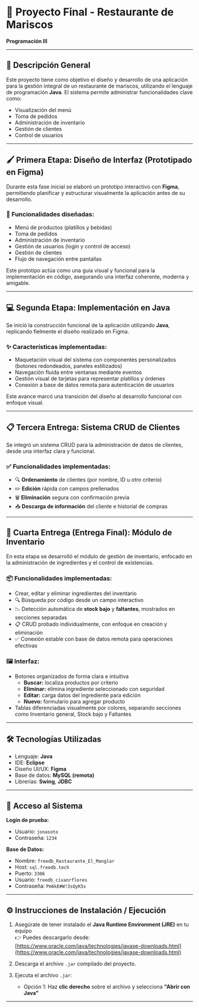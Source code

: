 # 🍤 Proyecto Final - Restaurante de Mariscos
**Programación III**

---

## 📖 Descripción General

Este proyecto tiene como objetivo el diseño y desarrollo de una aplicación para la gestión integral de un restaurante de mariscos, utilizando el lenguaje de programación **Java**. El sistema permite administrar funcionalidades clave como:

- Visualización del menú  
- Toma de pedidos  
- Administración de inventario  
- Gestión de clientes  
- Control de usuarios

---

## 🖌️ Primera Etapa: Diseño de Interfaz (Prototipado en Figma)

Durante esta fase inicial se elaboró un prototipo interactivo con **Figma**, permitiendo planificar y estructurar visualmente la aplicación antes de su desarrollo.

### 🔧 Funcionalidades diseñadas:

- Menú de productos (platillos y bebidas)  
- Toma de pedidos  
- Administración de inventario  
- Gestión de usuarios (login y control de acceso)  
- Gestión de clientes  
- Flujo de navegación entre pantallas

Este prototipo actúa como una guía visual y funcional para la implementación en código, asegurando una interfaz coherente, moderna y amigable.

---

## 💻 Segunda Etapa: Implementación en Java

Se inició la construcción funcional de la aplicación utilizando **Java**, replicando fielmente el diseño realizado en Figma.

### ✨ Características implementadas:

- Maquetación visual del sistema con componentes personalizados (botones redondeados, paneles estilizados)  
- Navegación fluida entre ventanas mediante eventos  
- Gestión visual de tarjetas para representar platillos y órdenes  
- Conexión a base de datos remota para autenticación de usuarios  

Este avance marcó una transición del diseño al desarrollo funcional con enfoque visual.

---

## 📋 Tercera Entrega: Sistema CRUD de Clientes

Se integró un sistema CRUD para la administración de datos de clientes, desde una interfaz clara y funcional.

### ✅ Funcionalidades implementadas:

- 🔍 **Ordenamiento** de clientes (por nombre, ID u otro criterio)  
- ✏️ **Edición** rápida con campos prellenados  
- 🗑️ **Eliminación** segura con confirmación previa  
- 📥 **Descarga de información** del cliente e historial de compras

---

## 🍤 Cuarta Entrega (Entrega Final): Módulo de Inventario

En esta etapa se desarrolló el módulo de gestión de inventario, enfocado en la administración de ingredientes y el control de existencias.

### 📦 Funcionalidades implementadas:

- Crear, editar y eliminar ingredientes del inventario  
- 🔍 Búsqueda por código desde un campo interactivo  
- 📉 Detección automática de **stock bajo** y **faltantes**, mostrados en secciones separadas  
- 📋 CRUD probado individualmente, con enfoque en creación y eliminación  
- ✅ Conexión estable con base de datos remota para operaciones efectivas

### 🖼️ Interfaz:

- Botones organizados de forma clara e intuitiva  
  - **Buscar:** localiza productos por criterio  
  - **Eliminar:** elimina ingrediente seleccionado con seguridad  
  - **Editar:** carga datos del ingrediente para edición  
  - **Nuevo:** formulario para agregar producto  
- Tablas diferenciadas visualmente por colores, separando secciones como Inventario general, Stock bajo y Faltantes

---

## 🛠️ Tecnologías Utilizadas

- Lenguaje: **Java**  
- IDE: **Eclipse**  
- Diseño UI/UX: **Figma**  
- Base de datos: **MySQL (remota)**  
- Librerías: **Swing**, **JDBC**

---

## 🔐 Acceso al Sistema

**Login de prueba:**  
- Usuario: `jonasoto`  
- Contraseña: `1234`

**Base de Datos:**  
- Nombre: `freedb_Restaurante_El_Manglar`  
- Host: `sql.freedb.tech`  
- Puerto: `3306`  
- Usuario: `freedb_civanrflores`  
- Contraseña: `Pm6kE#W!3sQyK5s`

---

## ⚙️ Instrucciones de Instalación / Ejecución

1. Asegúrate de tener instalado el **Java Runtime Environment (JRE)** en tu equipo  
   👉 Puedes descargarlo desde: [https://www.oracle.com/java/technologies/javase-downloads.html](https://www.oracle.com/java/technologies/javase-downloads.html)

2. Descarga el archivo `.jar` compilado del proyecto.

3. Ejecuta el archivo `.jar`:
   - Opción 1: Haz **clic derecho** sobre el archivo y selecciona **"Abrir con Java"**  

---
